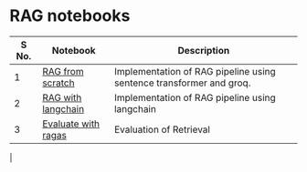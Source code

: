 # RAG notebooks

|S No.| Notebook | Description |
|---|---|---|
|1|[RAG from scratch](https://github.com/adhikarinarayan/RAG_notebooks/blob/main/RAG_from_scratch.ipynb)|Implementation of RAG pipeline using sentence transformer and groq.|
|2|[RAG with langchain](https://github.com/adhikarinarayan/RAG_notebooks/blob/main/RAG_langchain.ipynb)|Implementation of RAG pipeline using langchain|
|3|[Evaluate with ragas](https://github.com/adhikarinarayan/RAG_notebooks/blob/main/rag_evaluate_ragas.ipynb)|Evaluation of Retrieval
|

